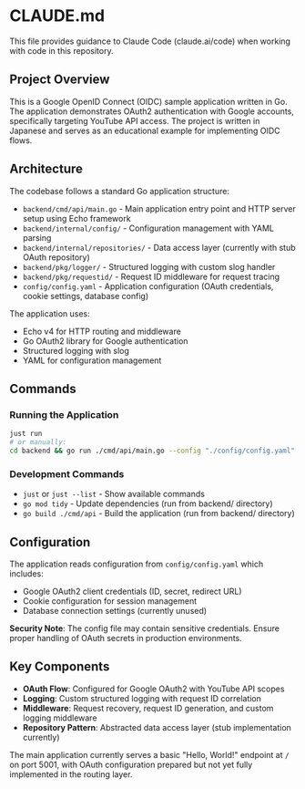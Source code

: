 # CLAUDE.md

This file provides guidance to Claude Code (claude.ai/code) when working with code in this repository.

## Project Overview

This is a Google OpenID Connect (OIDC) sample application written in Go. The application demonstrates OAuth2 authentication with Google accounts, specifically targeting YouTube API access. The project is written in Japanese and serves as an educational example for implementing OIDC flows.

## Architecture

The codebase follows a standard Go application structure:

- `backend/cmd/api/main.go` - Main application entry point and HTTP server setup using Echo framework
- `backend/internal/config/` - Configuration management with YAML parsing
- `backend/internal/repositories/` - Data access layer (currently with stub OAuth repository)
- `backend/pkg/logger/` - Structured logging with custom slog handler
- `backend/pkg/requestid/` - Request ID middleware for request tracing
- `config/config.yaml` - Application configuration (OAuth credentials, cookie settings, database config)

The application uses:
- Echo v4 for HTTP routing and middleware
- Go OAuth2 library for Google authentication
- Structured logging with slog
- YAML for configuration management

## Commands

### Running the Application
```bash
just run
# or manually:
cd backend && go run ./cmd/api/main.go --config "./config/config.yaml"
```

### Development Commands
- `just` or `just --list` - Show available commands
- `go mod tidy` - Update dependencies (run from backend/ directory)
- `go build ./cmd/api` - Build the application (run from backend/ directory)

## Configuration

The application reads configuration from `config/config.yaml` which includes:
- Google OAuth2 client credentials (ID, secret, redirect URL)
- Cookie configuration for session management
- Database connection settings (currently unused)

**Security Note**: The config file may contain sensitive credentials. Ensure proper handling of OAuth secrets in production environments.

## Key Components

- **OAuth Flow**: Configured for Google OAuth2 with YouTube API scopes
- **Logging**: Custom structured logging with request ID correlation
- **Middleware**: Request recovery, request ID generation, and custom logging middleware
- **Repository Pattern**: Abstracted data access layer (stub implementation currently)

The main application currently serves a basic "Hello, World!" endpoint at `/` on port 5001, with OAuth configuration prepared but not yet fully implemented in the routing layer.